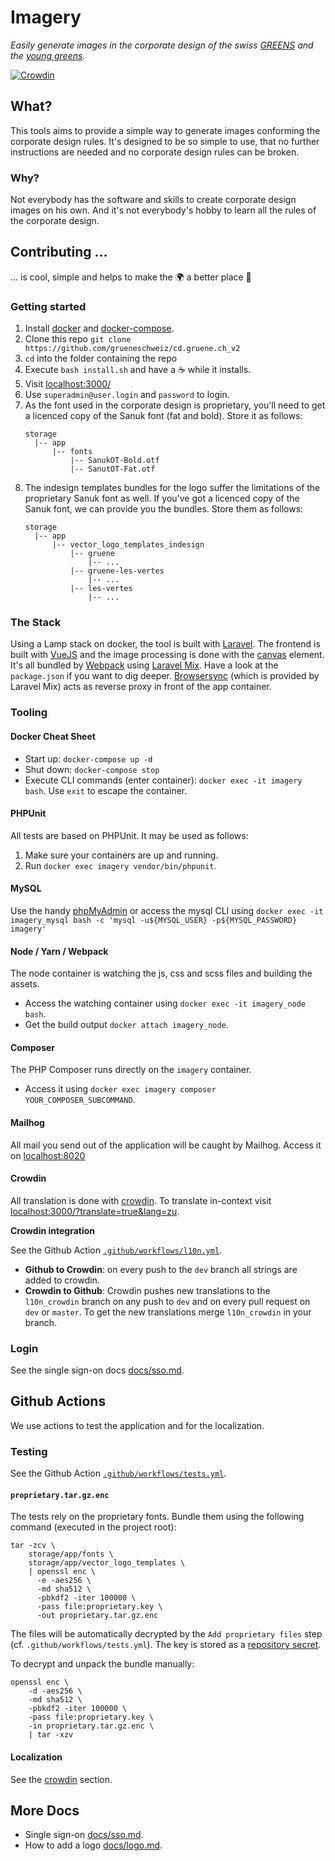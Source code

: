 # Imagery
_Easily generate images in the corporate design of the swiss 
[GREENS](https://gruene.ch) and the [young greens](https://jungegruene.ch)._

[![Crowdin](https://badges.crowdin.net/cdgruenech/localized.svg)](https://crowdin.com/project/cdgruenech)

## What?
This tools aims to provide a simple way to generate images conforming the 
corporate design rules. It's designed to be so simple to use, that no further 
instructions are needed and no corporate design rules can be broken.

### Why?
Not everybody has the software and skills to create corporate design images on 
his own. And it's not everybody's hobby to learn all the rules of the corporate 
design.


## Contributing ...
... is cool, simple and helps to make the 🌍 a better place 🤩

### Getting started
1. Install [docker](https://store.docker.com/search?offering=community&type=edition)
   and [docker-compose](https://docs.docker.com/compose/install/).
2. Clone this repo `git clone https://github.com/grueneschweiz/cd.gruene.ch_v2`
3. `cd` into the folder containing the repo
4. Execute `bash install.sh` and have a ☕️ while it installs.
5. Visit [localhost:3000/](http://localhost:3000/)
6. Use `superadmin@user.login` and `password` to login.
7. As the font used in the corporate design is proprietary, you'll need to get a 
   licenced copy of the Sanuk font (fat and bold). Store it as follows:
   ```
   storage
     |-- app
         |-- fonts
             |-- SanukOT-Bold.otf
             |-- SanutOT-Fat.otf
   ```
8. The indesign templates bundles for the logo suffer the limitations of the
   proprietary Sanuk font as well. If you've got a licenced copy of the Sanuk 
   font, we can provide you the bundles. Store them as follows:
   ```
   storage
     |-- app
         |-- vector_logo_templates_indesign
             |-- gruene
                 |-- ...
             |-- gruene-les-vertes
                 |-- ...
             |-- les-vertes
                 |-- ...
   ```


### The Stack
Using a Lamp stack on docker, the tool is built with [Laravel](https://laravel.com/).
The frontend is built with [VueJS](https://vuejs.org/) and the image processing 
is done with the [canvas](https://developer.mozilla.org/en-US/docs/Web/API/Canvas_API)
element. It's all bundled by [Webpack](https://webpack.js.org/) using 
[Laravel Mix](https://laravel-mix.com/). Have a look at the `package.json`
if you want to dig deeper. [Browsersync](https://browsersync.io/) (which is
provided by Laravel Mix) acts as reverse proxy in front of the app container. 

### Tooling
#### Docker Cheat Sheet
- Start up: `docker-compose up -d`
- Shut down: `docker-compose stop`
- Execute CLI commands (enter container): `docker exec -it imagery bash`. 
  Use `exit` to escape the container.

#### PHPUnit
All tests are based on PHPUnit. It may be used as follows:
1. Make sure your containers are up and running.
1. Run `docker exec imagery vendor/bin/phpunit`.

#### MySQL
Use the handy [phpMyAdmin](http://localhost:8010) or access the mysql CLI using
`docker exec -it imagery_mysql bash -c 'mysql -u${MYSQL_USER} -p${MYSQL_PASSWORD} imagery'` 

#### Node / Yarn / Webpack
The node container is watching the js, css and scss files and building the assets.
- Access the watching container using `docker exec -it imagery_node bash`.
- Get the build output `docker attach imagery_node`.

#### Composer
The PHP Composer runs directly on the `imagery` container.
- Access it using `docker exec imagery composer YOUR_COMPOSER_SUBCOMMAND`.

#### Mailhog
All mail you send out of the application will be caught by Mailhog. Access it
on [localhost:8020](http://localhost:8020)

#### Crowdin
All translation is done with [crowdin](https://crowdin.com). To translate 
in-context visit [localhost:3000/?translate=true&lang=zu](https://localhost:3000/?translate=true&lang=zu).

**Crowdin integration**

See the Github Action [`.github/workflows/l10n.yml`](.github/workflows/l10n.yml).

* **Github to Crowdin**: on every push to the `dev` branch all strings are added
  to crowdin.
* **Crowdin to Github**: Crowdin pushes new translations to the `l10n_crowdin`
  branch on any push to `dev` and on every pull request on `dev` or `master`.
  To get the new translations merge `l10n_crowdin` in your branch.

### Login
See the single sign-on docs [docs/sso.md](docs/sso.md).

## Github Actions
We use actions to test the application and for the localization.

### Testing

See the Github Action [`.github/workflows/tests.yml`](.github/workflows/tests.yml).

#### `proprietary.tar.gz.enc`
The tests rely on the proprietary fonts. Bundle them using the following 
command (executed in the project root):
```
tar -zcv \
    storage/app/fonts \ 
    storage/app/vector_logo_templates \
    | openssl enc \
      -e -aes256 \
      -md sha512 \
      -pbkdf2 -iter 100000 \
      -pass file:proprietary.key \
      -out proprietary.tar.gz.enc
```
The files will be automatically decrypted by the  `Add proprietary files` step (cf. `.github/workflows/tests.yml`).
The key is stored as a 
[repository secret](https://docs.github.com/en/actions/reference/encrypted-secrets#creating-encrypted-secrets-for-a-repository). 

To decrypt and unpack the bundle manually:
```
openssl enc \
    -d -aes256 \
    -md sha512 \
    -pbkdf2 -iter 100000 \
    -pass file:proprietary.key \
    -in proprietary.tar.gz.enc \
    | tar -xzv
```

#### Localization
See the [crowdin](#crowdin) section.


## More Docs

* Single sign-on [docs/sso.md](docs/sso.md).
* How to add a logo [docs/logo.md](docs/logo.md).

